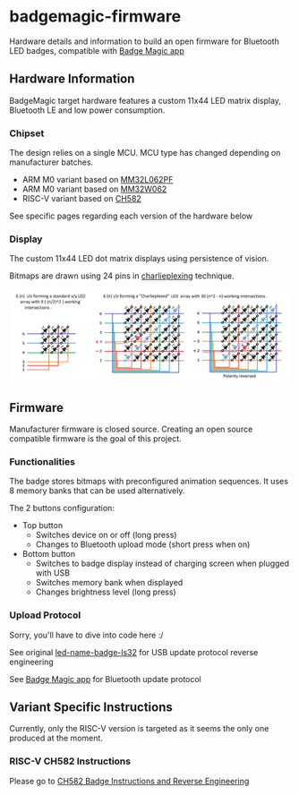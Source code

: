 # badgemagic-firmware

Hardware details and information to build an open firmware for Bluetooth LED badges, compatible with [Badge Magic app](https://github.com/fossasia/badgemagic-android)

## Hardware Information

BadgeMagic target hardware features a custom 11x44 LED matrix display, 
Bluetooth LE and low power consumption.

### Chipset

The design relies on a single MCU. 
MCU type has changed depending on manufacturer batches.

* ARM M0 variant based on [MM32L062PF](http://www.mindmotion.com.cn/en/download.aspx?cid=2564)
* ARM M0 variant based on [MM32W062](http://www.mindmotion.com.cn/en/download.aspx?cid=2564)
* RISC-V variant based on [CH582](https://www.wch.cn/products/CH583.html)

See specific pages regarding each version of the hardware below

### Display

The custom 11x44 LED dot matrix displays using persistence of vision.

Bitmaps are drawn using 24 pins in [charlieplexing](https://en.wikipedia.org/wiki/Charlieplexing) technique.

<img src="/assets/CharlieplexedArray4.png" alt="charlieplexing Original at https://en.wikipedia.org/wiki/Charlieplexing#/media/File:CharlieplexedArray4.png" style="height: width:700px;"/>

## Firmware

Manufacturer firmware is closed source. Creating an open source compatible firmware is the goal of this project.

### Functionalities

The badge stores bitmaps with preconfigured animation sequences.
It uses 8 memory banks that can be used alternatively.

The 2 buttons configuration:

* Top button
    * Switches device on or off (long press)
    * Changes to Bluetooth upload mode (short press when on)
* Bottom button
    * Switches to badge display instead of charging screen when plugged with USB
    * Switches memory bank when displayed
    * Changes brightness level (long press)

### Upload Protocol

Sorry, you'll have to dive into code here :/

See original [led-name-badge-ls32](https://github.com/fossasia/led-name-badge-ls32) for USB update protocol reverse engineering

See [Badge Magic app](https://github.com/fossasia/badgemagic-android) for Bluetooth update protocol

## Variant Specific Instructions

Currently, only the RISC-V version is targeted as it seems the only one produced at the moment.

### RISC-V CH582 Instructions 

Please go to [CH582 Badge Instructions and Reverse Engineering](CH582.md)


